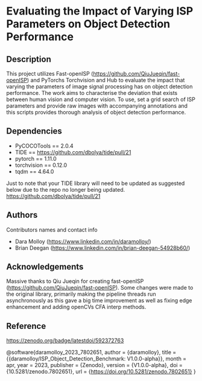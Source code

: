 # Evaluating the Impact of Varying ISP Parameters on Object Detection Performance


## Description

This project utilizes Fast-openISP (https://github.com/QiuJueqin/fast-openISP) and PyTorchs Torchvision and Hub to evaluate the impact that varying the parameters of image signal processing has on object detection performance. 
The work aims to characterise the deviation that exists between human vision and computer vision. 
To use, set a grid search of ISP parameters and provide raw images with accompanying annotations and this scripts provides thorough analysis of object detection performance.



## Dependencies

* PyCOCOTools == 2.0.4
* TIDE == https://github.com/dbolya/tide/pull/21
* pytorch == 1.11.0
* torchvision == 0.12.0
* tqdm == 4.64.0

Just to note that your TIDE library will need to be updated as suggested below due to the repo no longer being updated. 
https://github.com/dbolya/tide/pull/21


## Authors

Contributors names and contact info

* Dara Molloy (https://www.linkedin.com/in/daramolloy/)
* Brian Deegan (https://www.linkedin.com/in/brian-deegan-54928b60/)


## Acknowledgements

Massive thanks to Qiu Jueqin for creating fast-openISP (https://github.com/QiuJueqin/fast-openISP). 
Some changes were made to the original library, primarily making the pipeline threads run asynchronously as this gave a big time improvement as well as fixing edge enhancement and adding openCVs CFA interp methods.


## Reference

https://zenodo.org/badge/latestdoi/592372763

@software{daramolloy_2023_7802651,
  author       = {daramolloy},
  title        = {{daramolloy/ISP\_Object\_Detection\_Benchmark: 
                   V1.0.0-alpha}},
  month        = apr,
  year         = 2023,
  publisher    = {Zenodo},
  version      = {V1.0.0-alpha},
  doi          = {10.5281/zenodo.7802651},
  url          = {https://doi.org/10.5281/zenodo.7802651}
}
